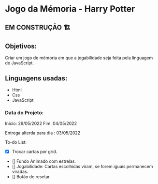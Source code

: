 # Jogo da Mémoria - Harry Potter

## EM CONSTRUÇÃO 🏗️

## Objetivos:

Criar um jogo de mémoria em que a jogabilidade seja feita pela linguagem de JavaScript.

## Linguagens usadas:

* Html
* Css
* JavaScript

### Data do Projeto:

Inicio: 29/05/2022 
Fim: 04/05/2022

Entrega alterda para dia : 03/05/2022

To-do List:

- [x] Trocar cartas por grid.
- [] Fundo Animado com estrelas.
- [] Jogabilidade: Cartas escolhidas viram, se forem iguais permanecem viradas.
- [] Botão de resetar.
